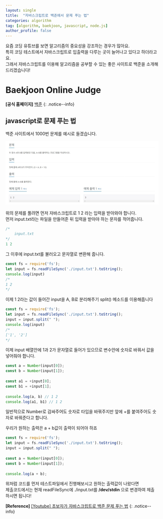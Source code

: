 ```yaml
---
layout: single
title:  "자바스크립트로 백준에서 문제 푸는 법"
categories: algorithm
tag: [algorithm, baekjoon, javascript, node.js]
author_profile: false
---
```


요즘 코딩 유튜브를 보면 알고리즘의 중요성을 강조하는 경우가 많아요.   
특히 코딩 테스트에서 자바스크립트로 입출력을 다루는 곳이 늘어나고 있다고 하더라고요.   
그래서 자바스크립트를 이용해 알고리즘을 공부할 수 있는 좋은 사이트로 백준을 소개해드리겠습니다!



# Baekjoon Online Judge

**[공식 홈페이지]** [백준](https://www.acmicpc.net/)
{: .notice--info}

## javascript로 문제 푸는 법
백준 사이트에서 1000번 문제를 예시로 들겠습니다.

![2023-11-30_01](/assets/images/2023-11-30-baekjoon_start/2023-11-30_01.jpg)

위의 문제를 풀려면 먼저 자바스크립트로 1 2 라는 입력을 받아와야 합니다.   
먼저 input.txt라는 파일을 만들어준 뒤 입력을 받아야 하는 문자를 적어줍니다.

```javascript
/*
    input.txt
*/
1 2
```
그 이후에 input.txt를 불러오고 문자열로 변환해 줍니다.
```javascript
const fs = require('fs');
let input = fs.readFileSync('./input.txt').toString();
console.log(input)
/*
1 2
*/
```
이제 1 2라는 값이 들어간 input을 A, B로 분리해주기 split() 메소드를 이용해줍니다
```javascript
const fs = require('fs');
let input = fs.readFileSync('./input.txt').toString();
input = input.split(" ");
console.log(input)
/*
['1', '2']
*/
```
이제 input 배열안에 1과 2가 문자열로 들어가 있으므로 변수안에 숫자로 바꿔서 값을 넣어줘야 합니다.

```javascript
const a = Number(input[0]);
const b = Number(input[1]);

const a1 = +input[0];
const b1 = +input[1];

console.log(a, b) // 1 2
console.log(a1, b1) // 1 2
```
일반적으로 Number로 감싸주어도 숫자로 타입을 바꿔주지만 앞에 +를 붙여주어도 숫자로 바꿔준다고 합니다.

우리가 원하는 출력은 a + b값이 출력이 되어야 하죠

```javascript
const fs = require('fs');
let input = fs.readFileSync('./input.txt').toString();
input = input.split(" ");

const a = Number(input[0]);
const b = Number(input[1]);

console.log(a + b);
```
위처럼 코드를 먼저 테스트파일에서 진행해보시고 원하는 출력값이 나왔다면   
제출코드에서는 현재 readFileSync에 ./input.txt를 **/dev/stdin** 으로 변경하여 제출하시면 됩니다!

**[Reference]** [[Youtube] 초보자가 자바스크립트로 백준 문제 푸는 법](https://www.youtube.com/watch?v=myDEDaaOd30)
{: .notice--info}